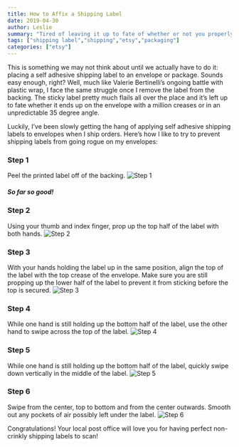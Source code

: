 ```yaml
---
title: How to Affix a Shipping Label
date: 2019-04-30
author: Leslie
summary: "Tired of leaving it up to fate of whether or not you properly stick a self adhesive shipping label? Check out my solution here!"
tags: ["shipping label","shipping","etsy","packaging"] 
categories: ["etsy"]
---
```


This is something we may not think about until we actually have to do it: placing a self adhesive shipping label to an envelope or package. Sounds easy enough, right? Well, much like Valerie Bertinelli’s ongoing battle with plastic wrap, I face the same struggle once I remove the label from the backing. The sticky label pretty much flails all over the place and it’s left up to fate whether it ends up on the envelope with a million creases or in an unpredictable 35 degree angle.

Luckily, I’ve been slowly getting the hang of applying self adhesive shipping labels to envelopes when I ship orders. Here’s how I like to try to prevent shipping labels from going rogue on my envelopes:

### Step 1
Peel the printed label off of the backing.
<img src="https://static.ostrichzero.com/images/blog/shipping_label/Step1.jpg" class="img-responsive img-centered" alt="Step 1">
##### *So far so good!*

### Step 2
Using your thumb and index finger, prop up the top half of the label with both hands.
<img src="https://static.ostrichzero.com/images/blog/shipping_label/Step2.jpg" class="img-responsive img-centered" alt="Step 2">

### Step 3
With your hands holding the label up in the same position, align the top of the label with the top crease of the envelope. Make sure you are still propping up the lower half of the label to prevent it from sticking before the top is secured.
<img src="https://static.ostrichzero.com/images/blog/shipping_label/Step3.jpg" class="img-responsive img-centered" alt="Step 3">

### Step 4
While one hand is still holding up the bottom half of the label, use the other hand to swipe across the top of the label.
<img src="https://static.ostrichzero.com/images/blog/shipping_label/Step4.jpg" class="img-responsive img-centered" alt="Step 4">

### Step 5
While one hand is still holding up the bottom half of the label, quickly swipe down vertically  in the middle of the label.
<img src="https://static.ostrichzero.com/images/blog/shipping_label/Step5.jpg" class="img-responsive img-centered" alt="Step 5">

### Step 6
Swipe from the center, top to bottom and from the center outwards. Smooth out any pockets of air possibly left under the label.
<img src="https://static.ostrichzero.com/images/blog/shipping_label/Step6.jpg" class="img-responsive img-centered" alt="Step 6">

Congratulations! Your local post office will love you for having perfect non-crinkly shipping labels to scan!
